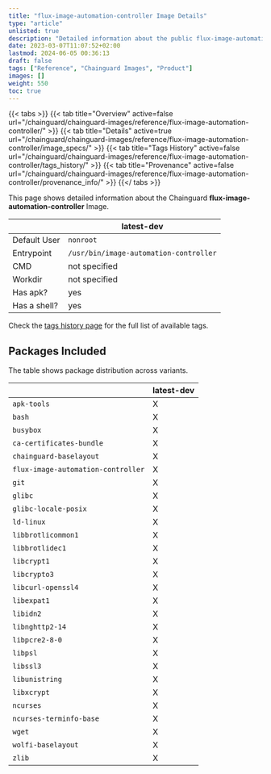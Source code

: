 ```yaml
---
title: "flux-image-automation-controller Image Details"
type: "article"
unlisted: true
description: "Detailed information about the public flux-image-automation-controller Chainguard Image."
date: 2023-03-07T11:07:52+02:00
lastmod: 2024-06-05 00:36:13
draft: false
tags: ["Reference", "Chainguard Images", "Product"]
images: []
weight: 550
toc: true
---
```


{{< tabs >}}
{{< tab title="Overview" active=false url="/chainguard/chainguard-images/reference/flux-image-automation-controller/" >}}
{{< tab title="Details" active=true url="/chainguard/chainguard-images/reference/flux-image-automation-controller/image_specs/" >}}
{{< tab title="Tags History" active=false url="/chainguard/chainguard-images/reference/flux-image-automation-controller/tags_history/" >}}
{{< tab title="Provenance" active=false url="/chainguard/chainguard-images/reference/flux-image-automation-controller/provenance_info/" >}}
{{</ tabs >}}

This page shows detailed information about the Chainguard **flux-image-automation-controller** Image.

|              | latest-dev                             |
|--------------|----------------------------------------|
| Default User | `nonroot`                              |
| Entrypoint   | `/usr/bin/image-automation-controller` |
| CMD          | not specified                          |
| Workdir      | not specified                          |
| Has apk?     | yes                                    |
| Has a shell? | yes                                    |

Check the [tags history page](/chainguard/chainguard-images/reference/flux-image-automation-controller/tags_history/) for the full list of available tags.

## Packages Included
The table shows package distribution across variants.

|                                    | latest-dev |
|------------------------------------|------------|
| `apk-tools`                        | X          |
| `bash`                             | X          |
| `busybox`                          | X          |
| `ca-certificates-bundle`           | X          |
| `chainguard-baselayout`            | X          |
| `flux-image-automation-controller` | X          |
| `git`                              | X          |
| `glibc`                            | X          |
| `glibc-locale-posix`               | X          |
| `ld-linux`                         | X          |
| `libbrotlicommon1`                 | X          |
| `libbrotlidec1`                    | X          |
| `libcrypt1`                        | X          |
| `libcrypto3`                       | X          |
| `libcurl-openssl4`                 | X          |
| `libexpat1`                        | X          |
| `libidn2`                          | X          |
| `libnghttp2-14`                    | X          |
| `libpcre2-8-0`                     | X          |
| `libpsl`                           | X          |
| `libssl3`                          | X          |
| `libunistring`                     | X          |
| `libxcrypt`                        | X          |
| `ncurses`                          | X          |
| `ncurses-terminfo-base`            | X          |
| `wget`                             | X          |
| `wolfi-baselayout`                 | X          |
| `zlib`                             | X          |

